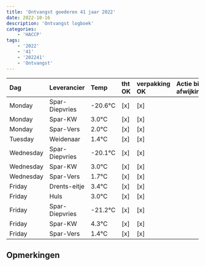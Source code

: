```yaml
---
title: 'Ontvangst goederen 41 jaar 2022'
date: 2022-10-16
description: 'Ontvangst logboek'
categories:
    - 'HACCP'
tags:
    - '2022'
    - '41'
    - '202241'
    - 'Ontvangst'
---
```

| Dag | Leverancier | Temp | tht OK | verpakking OK | Actie bij afwijking | Controle door |
|:---|:---|:---|:---|:---|:---|:---|
| Monday | Spar-Diepvries | -20.6°C | [x] | [x] | | DPater |
| Monday | Spar-KW | 3.0°C | [x] | [x] | | DPater |
| Monday | Spar-Vers | 2.0°C | [x] | [x] | | DPater |
| Tuesday | Weidenaar | 1.4°C | [x] | [x] | | DPater |
| Wednesday | Spar-Diepvries | -20.1°C | [x] | [x] | | WPater |
| Wednesday | Spar-KW | 3.0°C | [x] | [x] | | WPater |
| Wednesday | Spar-Vers | 1.7°C | [x] | [x] | | WPater |
| Friday | Drents-eitje | 3.4°C | [x] | [x] | | WPater |
| Friday | Huls | 3.0°C | [x] | [x] | | WPater |
| Friday | Spar-Diepvries | -21.2°C | [x] | [x] | | WPater |
| Friday | Spar-KW | 4.3°C | [x] | [x] | | WPater |
| Friday | Spar-Vers | 1.4°C | [x] | [x] | | WPater |

## Opmerkingen


